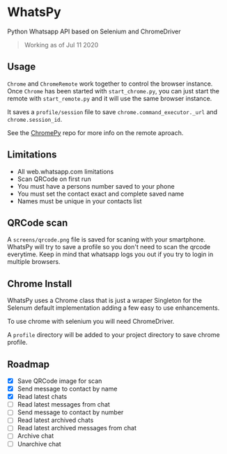 # WhatsPy

Python Whatsapp API based on Selenium and ChromeDriver

> Working as of Jul 11 2020

## Usage

`Chrome` and `ChromeRemote` work together to control the browser instance. Once
`Chrome` has been started with `start_chrome.py`, you can just start the remote 
with `start_remote.py` and it will use the same browser instance.


It saves a `profile/session` file to save `chrome.command_executor._url` and
`chrome.session_id`.


See the [ChromePy](https://github.com/matheusvanzan/chromepy) repo for more 
info on the remote aproach.

## Limitations

- All web.whatsapp.com limitations
- Scan QRCode on first run
- You must have a persons number saved to your phone
- You must set the contact exact and complete saved name
- Names must be unique in your contacts list

## QRCode scan

A `screens/qrcode.png` file is saved for scaning with your smartphone. 
WhatsPy will try to save a profile so you don't need to scan the qrcode everytime.
Keep in mind that whatsapp logs you out if you try to login in multiple browsers.

## Chrome Install

WhatsPy uses a Chrome class that is just a wraper Singleton for the Selenum 
default implementation adding a few easy to use enhancements.

To use chrome with selenium you will need ChromeDriver.

A `profile` directory will be added to your project directory to save chrome profile.

## Roadmap

- [x] Save QRCode image for scan
- [x] Send message to contact by name
- [x] Read latest chats
- [ ] Read latest messages from chat
- [ ] Send message to contact by number
- [ ] Read latest archived chats
- [ ] Read latest archived messages from chat
- [ ] Archive chat
- [ ] Unarchive chat